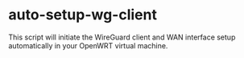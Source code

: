 # auto-setup-wg-client
This script will initiate the WireGuard client and WAN interface setup automatically in your OpenWRT virtual machine.

